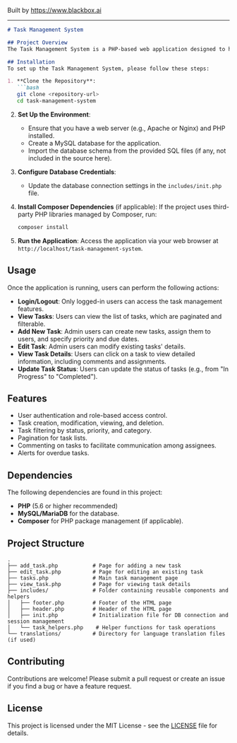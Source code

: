 
Built by https://www.blackbox.ai

---

```markdown
# Task Management System

## Project Overview
The Task Management System is a PHP-based web application designed to help users manage tasks efficiently. It includes features for creating, viewing, editing, and deleting tasks, as well as a robust filtering system based on task status, priority, and category. The application implements user authentication and authorization, granting access depending on user roles (admin or regular user).

## Installation
To set up the Task Management System, please follow these steps:

1. **Clone the Repository**:
   ```bash
   git clone <repository-url>
   cd task-management-system
   ```

2. **Set Up the Environment**:
   - Ensure that you have a web server (e.g., Apache or Nginx) and PHP installed.
   - Create a MySQL database for the application.
   - Import the database schema from the provided SQL files (if any, not included in the source here).

3. **Configure Database Credentials**:
   - Update the database connection settings in the `includes/init.php` file.

4. **Install Composer Dependencies** (if applicable):
   If the project uses third-party PHP libraries managed by Composer, run:
   ```bash
   composer install
   ```

5. **Run the Application**:
   Access the application via your web browser at `http://localhost/task-management-system`.

## Usage
Once the application is running, users can perform the following actions:

- **Login/Logout**: Only logged-in users can access the task management features.
- **View Tasks**: Users can view the list of tasks, which are paginated and filterable.
- **Add New Task**: Admin users can create new tasks, assign them to users, and specify priority and due dates.
- **Edit Task**: Admin users can modify existing tasks' details.
- **View Task Details**: Users can click on a task to view detailed information, including comments and assignments.
- **Update Task Status**: Users can update the status of tasks (e.g., from "In Progress" to "Completed").

## Features
- User authentication and role-based access control.
- Task creation, modification, viewing, and deletion.
- Task filtering by status, priority, and category.
- Pagination for task lists.
- Commenting on tasks to facilitate communication among assignees.
- Alerts for overdue tasks.

## Dependencies
The following dependencies are found in this project:
- **PHP** (5.6 or higher recommended)
- **MySQL/MariaDB** for the database.
- **Composer** for PHP package management (if applicable).

## Project Structure
```
.
├── add_task.php           # Page for adding a new task
├── edit_task.php          # Page for editing an existing task
├── tasks.php              # Main task management page
├── view_task.php          # Page for viewing task details
├── includes/              # Folder containing reusable components and helpers
│   ├── footer.php         # Footer of the HTML page
│   ├── header.php         # Header of the HTML page
│   ├── init.php           # Initialization file for DB connection and session management
│   └── task_helpers.php    # Helper functions for task operations
└── translations/          # Directory for language translation files (if used)
```

## Contributing
Contributions are welcome! Please submit a pull request or create an issue if you find a bug or have a feature request.

## License
This project is licensed under the MIT License - see the [LICENSE](LICENSE) file for details.
```